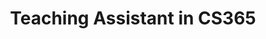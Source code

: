 ---
title: "Teaching Assistant in CS365"
collection: teaching
type: "Undergraduate course"
venue: "University of Nevada, Reno"
location: "Reno, US"
---